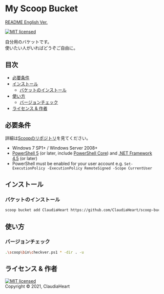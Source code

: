<!-- omit in toc -->
My Scoop Bucket
==========
[README English Ver.](README.md)

[![MIT licensed][shield-license]](https://licenses.opensource.jp/MIT/MIT.html)

自分用のバケットです。  
使いたい人がいればどうぞご自由に。


<!-- omit in toc -->
目次
-----------------
- [必要条件](#必要条件)
- [インストール](#インストール)
  - [バケットのインストール](#バケットのインストール)
- [使い方](#使い方)
  - [バージョンチェック](#バージョンチェック)
- [ライセンス & 作者](#ライセンス--作者)


必要条件
------------
詳細は[Scoopのリポジトリ](https://github.com/lukesampson/scoop)を見てください。
- Windows 7 SP1+ / Windows Server 2008+
- [PowerShell 5](https://aka.ms/wmf5download) (or later, include [PowerShell Core](https://docs.microsoft.com/en-us/powershell/scripting/install/installing-powershell-core-on-windows?view=powershell-6)) and [.NET Framework 4.5](https://www.microsoft.com/net/download) (or later)
- PowerShell must be enabled for your user account e.g. `Set-ExecutionPolicy -ExecutionPolicy RemoteSigned -Scope CurrentUser`


インストール
-----
### バケットのインストール
```sh
scoop bucket add ClaudiaHeart https://github.com/ClaudiaHeart/scoop-bucket-claudiaheart
```


使い方
-----
### バージョンチェック
```sh
.\scoop\bin\checkver.ps1 * -dir . -u
```


ライセンス & 作者
-------
[![MIT licensed][shield-license]](LICENSE)  
Copyright &copy; 2021, ClaudiaHeart



[shield-license]: https://img.shields.io/badge/license-MIT-blue.svg
